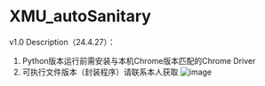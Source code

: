# XMU_autoSanitary
v1.0 Description（24.4.27）：
1. Python版本运行前需安装与本机Chrome版本匹配的Chrome Driver
2. 可执行文件版本（封装程序）请联系本人获取
![image](https://github.com/Aochen-Sun/XMU_autoSanitary/edit/main/preview.gif ) 

